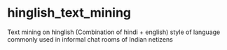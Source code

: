 # hinglish_text_mining
Text mining on hinglish (Combination of hindi + english) style of language commonly used in informal chat rooms of Indian netizens

